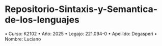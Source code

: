 # Repositorio-Sintaxis-y-Semantica-de-los-lenguajes
• Curso: K2102
• Año: 2025
• Legajo: 221.094-0
• Apellido: Degasperi
• Nombre: Luciano
